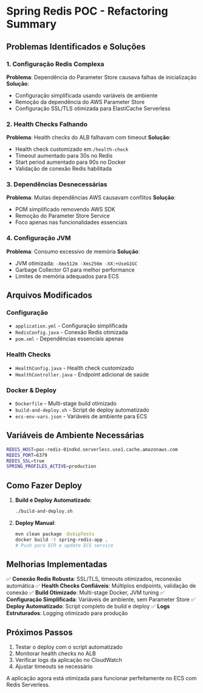# Spring Redis POC - Refactoring Summary

## Problemas Identificados e Soluções

### 1. **Configuração Redis Complexa**
**Problema**: Dependência do Parameter Store causava falhas de inicialização
**Solução**: 
- Configuração simplificada usando variáveis de ambiente
- Remoção da dependência do AWS Parameter Store
- Configuração SSL/TLS otimizada para ElastiCache Serverless

### 2. **Health Checks Falhando**
**Problema**: Health checks do ALB falhavam com timeout
**Solução**:
- Health check customizado em `/health-check`
- Timeout aumentado para 30s no Redis
- Start period aumentado para 90s no Docker
- Validação de conexão Redis habilitada

### 3. **Dependências Desnecessárias**
**Problema**: Muitas dependências AWS causavam conflitos
**Solução**:
- POM simplificado removendo AWS SDK
- Remoção do Parameter Store Service
- Foco apenas nas funcionalidades essenciais

### 4. **Configuração JVM**
**Problema**: Consumo excessivo de memória
**Solução**:
- JVM otimizada: `-Xmx512m -Xms256m -XX:+UseG1GC`
- Garbage Collector G1 para melhor performance
- Limites de memória adequados para ECS

## Arquivos Modificados

### Configuração
- `application.yml` - Configuração simplificada
- `RedisConfig.java` - Conexão Redis otimizada
- `pom.xml` - Dependências essenciais apenas

### Health Checks
- `HealthConfig.java` - Health check customizado
- `HealthController.java` - Endpoint adicional de saúde

### Docker & Deploy
- `Dockerfile` - Multi-stage build otimizado
- `build-and-deploy.sh` - Script de deploy automatizado
- `ecs-env-vars.json` - Variáveis de ambiente para ECS

## Variáveis de Ambiente Necessárias

```bash
REDIS_HOST=poc-redis-01ndkd.serverless.use1.cache.amazonaws.com
REDIS_PORT=6379
REDIS_SSL=true
SPRING_PROFILES_ACTIVE=production
```

## Como Fazer Deploy

1. **Build e Deploy Automatizado**:
   ```bash
   ./build-and-deploy.sh
   ```

2. **Deploy Manual**:
   ```bash
   mvn clean package -DskipTests
   docker build -t spring-redis-app .
   # Push para ECR e update ECS service
   ```

## Melhorias Implementadas

✅ **Conexão Redis Robusta**: SSL/TLS, timeouts otimizados, reconexão automática
✅ **Health Checks Confiáveis**: Múltiplos endpoints, validação de conexão
✅ **Build Otimizado**: Multi-stage Docker, JVM tuning
✅ **Configuração Simplificada**: Variáveis de ambiente, sem Parameter Store
✅ **Deploy Automatizado**: Script completo de build e deploy
✅ **Logs Estruturados**: Logging otimizado para produção

## Próximos Passos

1. Testar o deploy com o script automatizado
2. Monitorar health checks no ALB
3. Verificar logs da aplicação no CloudWatch
4. Ajustar timeouts se necessário

A aplicação agora está otimizada para funcionar perfeitamente no ECS com Redis Serverless.
